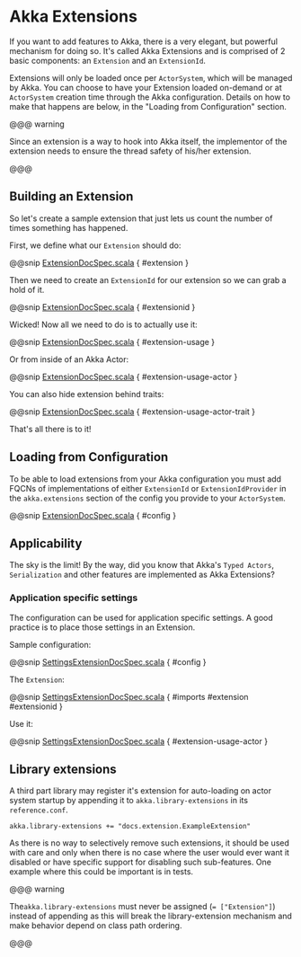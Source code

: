 # Akka Extensions

If you want to add features to Akka, there is a very elegant, but powerful mechanism for doing so.
It's called Akka Extensions and is comprised of 2 basic components: an `Extension` and an `ExtensionId`.

Extensions will only be loaded once per `ActorSystem`, which will be managed by Akka.
You can choose to have your Extension loaded on-demand or at `ActorSystem` creation time through the Akka configuration.
Details on how to make that happens are below, in the "Loading from Configuration" section.

@@@ warning

Since an extension is a way to hook into Akka itself, the implementor of the extension needs to
ensure the thread safety of his/her extension.

@@@

## Building an Extension

So let's create a sample extension that just lets us count the number of times something has happened.

First, we define what our `Extension` should do:

@@snip [ExtensionDocSpec.scala]($code$/scala/docs/extension/ExtensionDocSpec.scala) { #extension }

Then we need to create an `ExtensionId` for our extension so we can grab a hold of it.

@@snip [ExtensionDocSpec.scala]($code$/scala/docs/extension/ExtensionDocSpec.scala) { #extensionid }

Wicked! Now all we need to do is to actually use it:

@@snip [ExtensionDocSpec.scala]($code$/scala/docs/extension/ExtensionDocSpec.scala) { #extension-usage }

Or from inside of an Akka Actor:

@@snip [ExtensionDocSpec.scala]($code$/scala/docs/extension/ExtensionDocSpec.scala) { #extension-usage-actor }

You can also hide extension behind traits:

@@snip [ExtensionDocSpec.scala]($code$/scala/docs/extension/ExtensionDocSpec.scala) { #extension-usage-actor-trait }

That's all there is to it!

## Loading from Configuration

To be able to load extensions from your Akka configuration you must add FQCNs of implementations of either `ExtensionId` or `ExtensionIdProvider`
in the `akka.extensions` section of the config you provide to your `ActorSystem`.

@@snip [ExtensionDocSpec.scala]($code$/scala/docs/extension/ExtensionDocSpec.scala) { #config }

## Applicability

The sky is the limit!
By the way, did you know that Akka's `Typed Actors`, `Serialization` and other features are implemented as Akka Extensions?

<a id="extending-akka-scala-settings"></a>
### Application specific settings

The <!-- FIXME: More than one link target with name configuration in path Some(/scala/extending-akka.rst) --> configuration can be used for application specific settings. A good practice is to place those settings in an Extension.

Sample configuration:

@@snip [SettingsExtensionDocSpec.scala]($code$/scala/docs/extension/SettingsExtensionDocSpec.scala) { #config }

The `Extension`:

@@snip [SettingsExtensionDocSpec.scala]($code$/scala/docs/extension/SettingsExtensionDocSpec.scala) { #imports #extension #extensionid }

Use it:

@@snip [SettingsExtensionDocSpec.scala]($code$/scala/docs/extension/SettingsExtensionDocSpec.scala) { #extension-usage-actor }

## Library extensions

A third part library may register it's extension for auto-loading on actor system startup by appending it to
`akka.library-extensions` in its `reference.conf`.

```
akka.library-extensions += "docs.extension.ExampleExtension"
```

As there is no way to selectively remove such extensions, it should be used with care and only when there is no case
where the user would ever want it disabled or have specific support for disabling such sub-features. One example where
this could be important is in tests.

@@@ warning

The``akka.library-extensions`` must never be assigned (`= ["Extension"]`) instead of appending as this will break
the library-extension mechanism and make behavior depend on class path ordering.

@@@